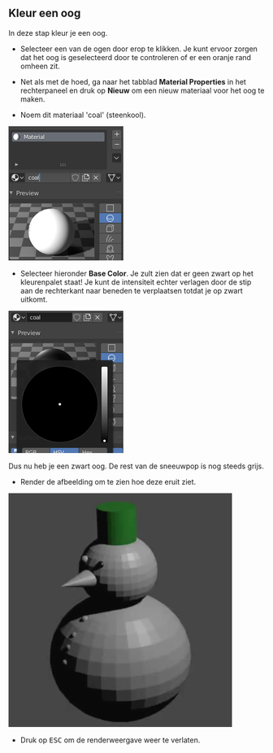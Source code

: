 ## Kleur een oog

In deze stap kleur je een oog.

+ Selecteer een van de ogen door erop te klikken. Je kunt ervoor zorgen dat het oog is geselecteerd door te controleren of er een oranje rand omheen zit.

+ Net als met de hoed, ga naar het tabblad **Material Properties** in het rechterpaneel en druk op **Nieuw** om een nieuw materiaal voor het oog te maken.

+ Noem dit materiaal 'coal' (steenkool).

![Nieuw materiaal maken](images/blender-material-sphere-name.png)

+ Selecteer hieronder **Base Color**. Je zult zien dat er geen zwart op het kleurenpalet staat! Je kunt de intensiteit echter verlagen door de stip aan de rechterkant naar beneden te verplaatsen totdat je op zwart uitkomt.

![Nieuw materiaal maken](images/blender-material-sphere-colour.png)

Dus nu heb je een zwart oog. De rest van de sneeuwpop is nog steeds grijs.

+ Render de afbeelding om te zien hoe deze eruit ziet.

![Nieuw materiaal maken](images/blender-snowman-black-eye.png)

+ Druk op <kbd>ESC</kbd> om de renderweergave weer te verlaten.